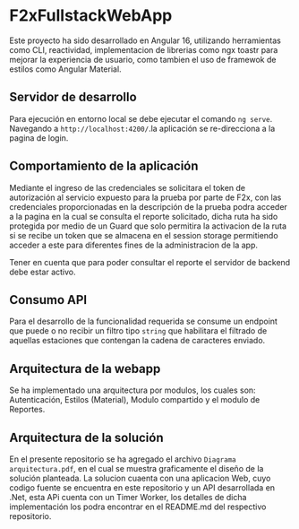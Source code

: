 # F2xFullstackWebApp

Este proyecto ha sido desarrollado en Angular 16, utilizando herramientas como CLI, reactividad, implementacion de librerias como ngx toastr para mejorar la experiencia de usuario, como tambien el uso de framewok de estilos como Angular Material.

## Servidor de desarrollo 

Para ejecución en entorno local se debe ejecutar el comando `ng serve`. Navegando a `http://localhost:4200/`.la aplicación se re-direcciona a la pagina de login.


## Comportamiento de la aplicación

Mediante el ingreso de las credenciales se solicitara el token de autorización al servicio expuesto para la prueba por parte de F2x, con las credenciales  proporcionadas en la descripción de la prueba podra acceder a la pagina en la cual se consulta el reporte solicitado, dicha ruta ha sido protegida por medio de un Guard que solo permitira la activacion de la ruta si se recibe un token que se almacena en el session storage permitiendo acceder a este para diferentes fines de la administracion de la app.

Tener en cuenta que para poder consultar el reporte el servidor de backend debe estar activo.

## Consumo API

Para el desarrollo de la funcionalidad requerida se consume un endpoint que puede o no recibir un filtro tipo `string` que habilitara el filtrado de aquellas estaciones que contengan la cadena de caracteres enviado.

## Arquitectura de la webapp
Se ha implementado una arquitectura por modulos, los cuales son: Autenticación, Estilos (Material), Modulo compartido y el modulo de Reportes.

## Arquitectura de la solución

En el presente repositorio se ha agregado el archivo `Diagrama arquitectura.pdf`, en el cual se muestra graficamente el diseño de la solución planteada.
La solucion cuaenta con una aplicacion Web, cuyo codigo fuente se encuentra en este repositorio y un API desarrollada en .Net, esta APi cuenta con un Timer Worker, los detalles de dicha implementación los podra encontrar en el README.md del respectivo repositorio.


